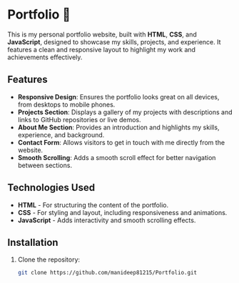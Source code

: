 # Portfolio 💼

This is my personal portfolio website, built with **HTML**, **CSS**, and **JavaScript**, designed to showcase my skills, projects, and experience. It features a clean and responsive layout to highlight my work and achievements effectively.

## Features

- **Responsive Design**: Ensures the portfolio looks great on all devices, from desktops to mobile phones.
- **Projects Section**: Displays a gallery of my projects with descriptions and links to GitHub repositories or live demos.
- **About Me Section**: Provides an introduction and highlights my skills, experience, and background.
- **Contact Form**: Allows visitors to get in touch with me directly from the website.
- **Smooth Scrolling**: Adds a smooth scroll effect for better navigation between sections.

## Technologies Used

- **HTML** - For structuring the content of the portfolio.
- **CSS** - For styling and layout, including responsiveness and animations.
- **JavaScript** - Adds interactivity and smooth scrolling effects.

## Installation

1. Clone the repository:

   ```bash
   git clone https://github.com/manideep81215/Portfolio.git

